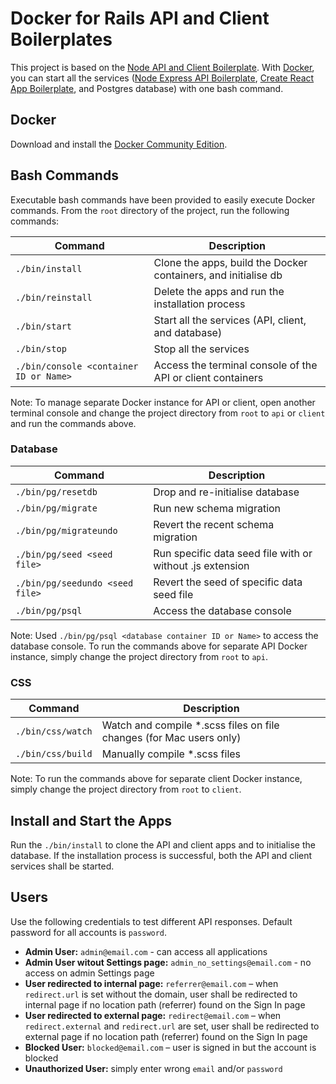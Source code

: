 # Docker for Rails API and Client Boilerplates

This project is based on the
[Node API and Client Boilerplate](https://github.com/anthub-services/node-api-and-client-boilerplate).
With [Docker](https://www.docker.com/), you can start all the services
([Node Express API Boilerplate](https://github.com/anthub-services/node-express-api-boilerplate),
[Create React App Boilerplate](https://github.com/anthub-services/create-react-app-boilerplate),
and Postgres database) with one bash command.

## Docker

Download and install the [Docker Community Edition](https://www.docker.com/community-edition).

## Bash Commands

Executable bash commands have been provided to easily execute Docker commands.
From the `root` directory of the project, run the following commands:

| Command                                | Description                                                    |
|----------------------------------------|----------------------------------------------------------------|
| `./bin/install`                        | Clone the apps, build the Docker containers, and initialise db |
| `./bin/reinstall`                      | Delete the apps and run the installation process               |
| `./bin/start`                          | Start all the services (API, client, and database)             |
| `./bin/stop`                           | Stop all the services                                          |
| `./bin/console <container ID or Name>` | Access the terminal console of the API or client containers    |

Note: To manage separate Docker instance for API or client,
open another terminal console and change the project directory from `root` to `api` or `client` and run the commands above.

### Database

| Command                         | Description                                               |
|---------------------------------|-----------------------------------------------------------|
| `./bin/pg/resetdb`              | Drop and re-initialise database                           |
| `./bin/pg/migrate`              | Run new schema migration                                  |
| `./bin/pg/migrateundo`          | Revert the recent schema migration                        |
| `./bin/pg/seed <seed file>`     | Run specific data seed file with or without .js extension |
| `./bin/pg/seedundo <seed file>` | Revert the seed of specific data seed file                |
| `./bin/pg/psql`                 | Access the database console                               |

Note: Used `./bin/pg/psql <database container ID or Name>` to access the database console.
To run the commands above for separate API Docker instance, simply change the project directory from `root` to `api`.

### CSS

| Command           | Description                                                         |
|-------------------|---------------------------------------------------------------------|
| `./bin/css/watch` | Watch and compile *.scss files on file changes (for Mac users only) |
| `./bin/css/build` | Manually compile *.scss files                                       |

Note: To run the commands above for separate client Docker instance, simply change the project directory from `root` to `client`.

## Install and Start the Apps
Run the `./bin/install` to clone the API and client apps and to initialise the database.
If the installation process is successful, both the API and client services shall be started.

## Users

Use the following credentials to test different API responses. Default password for all accounts is `password`.

- **Admin User:** `admin@email.com` - can access all applications
- **Admin User witout Settings page:** `admin_no_settings@email.com` - no access on admin Settings page
- **User redirected to internal page:** `referrer@email.com` – when `redirect.url` is set without the domain,
user shall be redirected to internal page if no location path (referrer) found on the Sign In page
- **User redirected to external page:** `redirect@email.com` – when `redirect.external` and `redirect.url` are set,
user shall be redirected to external page if no location path (referrer) found on the Sign In page
- **Blocked User:** `blocked@email.com` – user is signed in but the account is blocked
- **Unauthorized User:** simply enter wrong `email` and/or `password`
